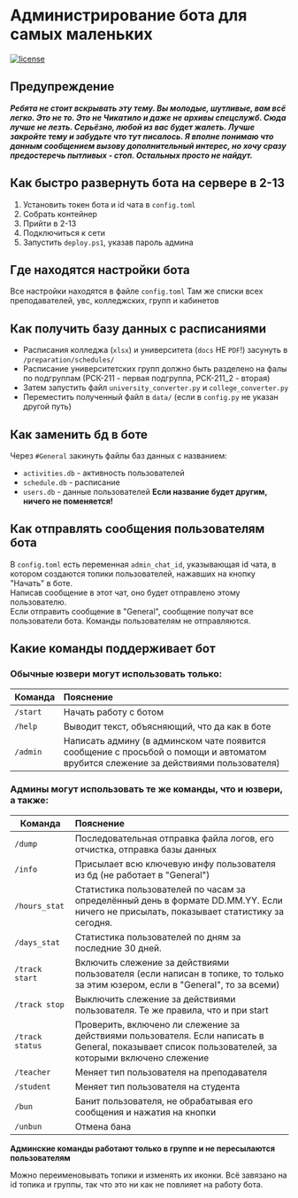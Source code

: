 # Администрирование бота для самых маленьких

[![license](https://img.shields.io/badge/🖥️-Ссылка_на_бота-77dd77)](https://t.me/tks_schedule_bot)  

## Предупреждение
___Ребята не стоит вскрывать эту тему. Вы молодые, шутливые, вам всё легко. Это не то. Это не Чикатило и даже не архивы спецслужб. Сюда лучше не лезть. Серьёзно, любой из вас будет жалеть. Лучше закройте тему и забудьте что тут писалось. Я вполне понимаю что данным сообщением вызову дополнительный интерес, но хочу сразу предостеречь пытливых - стоп. Остальных просто не найдут.___

## Как быстро развернуть бота на сервере в 2-13
1. Установить токен бота и id чата в `config.toml`
2. Собрать контейнер
3. Прийти в 2-13
4. Подключиться к сети
5. Запустить `deploy.ps1`, указав пароль админа

## Где находятся настройки бота
Все настройки находятся в файле `config.toml`
Там же списки всех преподавателей, увс, колледжских, групп и кабинетов

## Как получить базу данных с расписаниями
* Расписания колледжа (`xlsx`) и университета (`docs` НЕ `PDF`!) засунуть в `/preparation/schedules/`
* Расписание университетских групп должно быть разделено на фалы по подгруппам (РСК-211 - первая подгруппа, РСК-211_2 - вторая)
* Затем запустить файл `university_converter.py` и `college_converter.py`
* Переместить полученный файл в `data/` (если в `config.py` не указан другой путь)

## Как заменить бд в боте
Через `#General` закинуть файлы баз данных с названием:
   * `activities.db` - активность пользователей  
   * `schedule.db` - расписание
   * `users.db` - данные пользователей
   __Если название будет другим, ничего не поменяется!__

## Как отправлять сообщения пользователям бота
В `config.toml` есть переменная `admin_chat_id`, указывающая id чата,
в котором создаются топики пользователей, нажавших на кнопку "Начать" в боте.  
Написав сообщение в этот чат, оно будет отправлено этому пользователю.  
Если отправить сообщение в "General", сообщение получат все пользователи бота.
Команды пользователям не отправляются.

## Какие команды поддерживает бот
### Обычные юзвери могут использовать только:
| Команда   | Пояснение                                                                                                                          |
|-----------|:-----------------------------------------------------------------------------------------------------------------------------------|
| `/start`  | Начать работу с ботом                                                                                                              |
| `/help`   | Выводит текст, объясняющий, что да как в боте                                                                                      |
| `/admin`  | Написать админу (в админском чате появится сообщение с просьбой о помощи и автоматом врубится слежение за действиями пользователя) |


### Админы могут использовать те же команды, что и юзвери, а также:
| Команда         | Пояснение                                                                                                                                           |
|-----------------|:----------------------------------------------------------------------------------------------------------------------------------------------------|
| `/dump`         | Последовательная отправка файла логов, его отчистка, отправка базы данных                                                                           |
| `/info`         | Присылает всю ключевую инфу пользователя из бд (не работает в "General")                                                                            |
| `/hours_stat`   | Статистика пользователей по часам за определённый день в формате DD.MM.YY. Если ничего не присылать, показывает статистику за сегодня.              |
| `/days_stat`    | Статистика пользователей по дням за последние 30 дней.                                                                                              |
| `/track start`  | Включить слежение за действиями пользователя (если написан в топике, то только за этим юзером, если в "General", то за всеми)                       |
| `/track stop`   | Выключить слежение за действиями пользователя. Те же правила, что и при start                                                                       |
| `/track status` | Проверить, включено ли слежение за действиями пользователя. Если написать в General, показывает список пользователей, за которыми включено слежение |
| `/teacher`      | Меняет тип пользователя на преподавателя                                                                                                            |
| `/student`      | Меняет тип пользователя на студента                                                                                                                 |
| `/bun`          | Банит пользователя, не обрабатывая его сообщения и нажатия на кнопки                                                                                |
| `/unbun`        | Отмена бана                                                                                                                                         |
  
__Админские команды работают только в группе и не пересылаются пользователям__

Можно переименовывать топики и изменять их иконки. Всё завязано на id топика и группы, так что это ни как не повлияет на работу бота.
